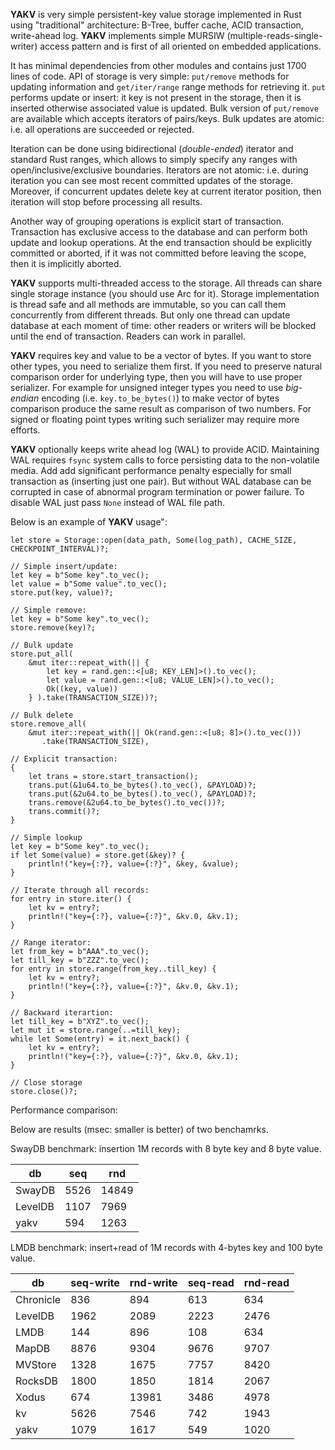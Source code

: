 **YAKV** is very simple persistent-key value storage implemented in Rust
using "traditional" architecture: B-Tree, buffer cache, ACID transaction, write-ahead log.
**YAKV** implements simple MURSIW (multiple-reads-single-writer) access pattern
and is first of all oriented on embedded applications.

It has minimal dependencies from other modules and contains just 1700 lines of code.
API of storage is very simple: `put/remove` methods for updating information
and `get/iter/range` range methods for retrieving it.
`put` performs update or insert: it key is not present in the storage, then it is inserted
otherwise associated value is updated. Bulk version of `put/remove` are available which accepts iterators
of pairs/keys. Bulk updates are atomic: i.e. all operations are succeeded or rejected.

Iteration can be done using bidirectional (_double-ended_) iterator and standard Rust ranges, which
allows to simply specify any ranges with open/inclusive/exclusive boundaries. Iterators are not atomic:
i.e. during iteration you can see most recent committed updates of the storage. Moreover,
if concurrent updates delete key at current iterator position, then iteration will stop before processing all results.

Another way of grouping operations is explicit start of transaction.
Transaction has exclusive access to the database and can perform both update and lookup operations.
At the end transaction should be explicitly committed or aborted, if it was not committed before leaving the scope,
then it is implicitly aborted.

**YAKV** supports multi-threaded access to the storage. All threads can share single storage instance (you should use Arc for it).
Storage implementation is thread safe and all methods are immutable, so you can call them concurrently from different threads.
But only one thread can update database at each moment of time: other readers or writers will be blocked until the end of transaction.
Readers can work in parallel.

**YAKV** requires key and value to be a vector of bytes. If you want to store other types, you need to serialize them first.
If you need to preserve natural comparison order for underlying type, then you will have to use proper serializer.
For example for unsigned integer types you need to use _big-endian_ encoding (i.e. `key.to_be_bytes()`)
to make vector of bytes comparison produce the same result as comparison of two numbers.
For signed or floating point types writing such serializer may require more efforts.

**YAKV** optionally keeps write ahead log (WAL) to provide ACID.
Maintaining WAL requires `fsync` system calls to force persisting data to the non-volatile media.
Add add significant performance penalty especially for small transaction as (inserting just one pair).
But without WAL database can be corrupted in case of abnormal program termination or power failure.
To disable WAL just pass `None` instead of WAL file path.

Below is an example of **YAKV** usage":

```
let store = Storage::open(data_path, Some(log_path), CACHE_SIZE, CHECKPOINT_INTERVAL)?;

// Simple insert/update:
let key = b"Some key".to_vec();
let value = b"Some value".to_vec();
store.put(key, value)?;

// Simple remove:
let key = b"Some key".to_vec();
store.remove(key)?;

// Bulk update
store.put_all(
	&mut iter::repeat_with(|| {
	    let key = rand.gen::<[u8; KEY_LEN]>().to_vec();
	    let value = rand.gen::<[u8; VALUE_LEN]>().to_vec();
        Ok((key, value))
	} ).take(TRANSACTION_SIZE))?;

// Bulk delete
store.remove_all(
    &mut iter::repeat_with(|| Ok(rand.gen::<[u8; 8]>().to_vec()))
       .take(TRANSACTION_SIZE),

// Explicit transaction:
{
    let trans = store.start_transaction();
    trans.put(&1u64.to_be_bytes().to_vec(), &PAYLOAD)?;
    trans.put(&2u64.to_be_bytes().to_vec(), &PAYLOAD)?;
    trans.remove(&2u64.to_be_bytes().to_vec())?;
    trans.commit()?;
}

// Simple lookup
let key = b"Some key".to_vec();
if let Some(value) = store.get(&key)? {
    println!("key={:?}, value={:?}", &key, &value);
}

// Iterate through all records:
for entry in store.iter() {
    let kv = entry?;
	println!("key={:?}, value={:?}", &kv.0, &kv.1);
}

// Range iterator:
let from_key = b"AAA".to_vec();
let till_key = b"ZZZ".to_vec();
for entry in store.range(from_key..till_key) {
    let kv = entry?;
	println!("key={:?}, value={:?}", &kv.0, &kv.1);
}

// Backward iterartion:
let till_key = b"XYZ".to_vec();
let mut it = store.range(..=till_key);
while let Some(entry) = it.next_back() {
    let kv = entry?;
	println!("key={:?}, value={:?}", &kv.0, &kv.1);
}

// Close storage
store.close()?;
```

Performance comparison:

Below are results (msec: smaller is better) of two benchamrks.

SwayDB benchmark: insertion 1M records with 8 byte key and 8 byte value.

| db      |  seq  |  rnd  |
| ------- | ----- | ----- |
| SwayDB  | 5526  | 14849 |
| LevelDB | 1107  | 7969  |
| yakv    |  594  | 1263  |


LMDB benchmark: insert+read of 1M records with 4-bytes key and 100 byte value.

| db        | seq-write | rnd-write | seq-read | rnd-read |
| --------- | --------- | --------- | -------- | -------- |
| Chronicle | 836       | 894       | 613      | 634      |
| LevelDB   | 1962      | 2089      | 2223     | 2476     |
| LMDB      | 144       | 896       | 108      | 634      |
| MapDB     | 8876      | 9304      | 9676     | 9707     |
| MVStore   | 1328      | 1675      | 7757     | 8420     |
| RocksDB   | 1800      | 1850      | 1814     | 2067     |
| Xodus     | 674       | 13981     | 3486     | 4978     |
| kv        | 5626      | 7546      | 742      | 1943     |
| yakv      | 1079      | 1617      | 549      | 1020     |
